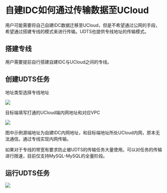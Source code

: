 # 自建IDC如何通过传输数据至UCloud

用户可能需要将自己自建IDC数据迁移至UCloud，但是不希望通过公网的手段，希望通过搭建专线的模式来进行传输。UDTS也提供专线地址的传输模式。

## 搭建专线

用户需要提前自行搭建自建IDC与UCloud之间的专线。

## 创建UDTS任务

地址类型选择专线地址

![](http://udts-doc.cn-bj.ufileos.com/speed001.png)

目标端填写打通的UCloud端内网地址和对应VPC

![](http://udts-doc.cn-bj.ufileos.com/connect003.png)

图中示例源端地址为自建IDC内网地址，和目标端地址所处UCloud内网，原本无法通信。通过专线实现内网传输。

如果对于专线的带宽有要求防止被UDTS的传输任务大量使用。可以对任务的传输进行限速，目前仅支持MySQL-MySQL的全量阶段。


## 运行UDTS任务

![](http://udts-doc.cn-bj.ufileos.com/connect004.png)
